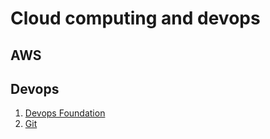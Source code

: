 # Cloud computing and devops



## AWS 


## Devops

1. [Devops Foundation](/DEVOPS/Foundation/devopsFoundation.md)
2. [Git](/DEVOPS/Git/Introduction.md)